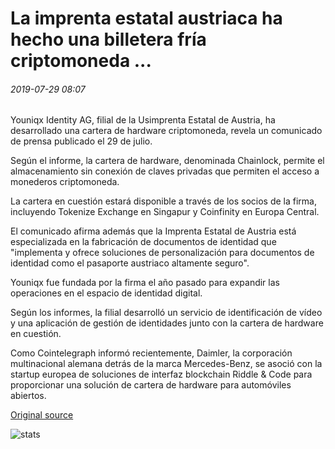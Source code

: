 # La imprenta estatal austriaca ha hecho una billetera fría criptomoneda ...

###### 2019-07-29 08:07

Youniqx Identity AG, filial de la Usimprenta Estatal de Austria, ha desarrollado una cartera de hardware criptomoneda, revela un comunicado de prensa publicado el 29 de julio.

Según el informe, la cartera de hardware, denominada Chainlock, permite el almacenamiento sin conexión de claves privadas que permiten el acceso a monederos criptomoneda.

La cartera en cuestión estará disponible a través de los socios de la firma, incluyendo Tokenize Exchange en Singapur y Coinfinity en Europa Central.

El comunicado afirma además que la Imprenta Estatal de Austria está especializada en la fabricación de documentos de identidad que "implementa y ofrece soluciones de personalización para documentos de identidad como el pasaporte austriaco altamente seguro".

Youniqx fue fundada por la firma el año pasado para expandir las operaciones en el espacio de identidad digital.

Según los informes, la filial desarrolló un servicio de identificación de vídeo y una aplicación de gestión de identidades junto con la cartera de hardware en cuestión.

Como Cointelegraph informó recientemente, Daimler, la corporación multinacional alemana detrás de la marca Mercedes-Benz, se asoció con la startup europea de soluciones de interfaz blockchain Riddle & Code para proporcionar una solución de cartera de hardware para automóviles abiertos.

[Original source](https://cointelegraph.com/news/austrian-state-printing-house-has-made-a-cryptocurrency-cold-wallet)

![stats](https://c.statcounter.com/11760860/0/a89fa40b/1/ "stats")